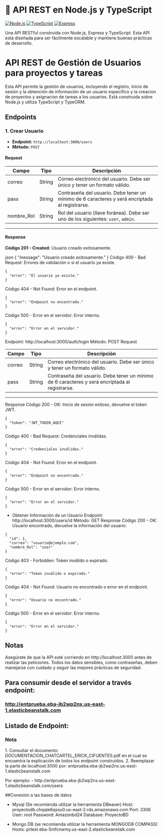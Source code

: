 # 🚀 API REST en Node.js y TypeScript

[![Node.js](https://img.shields.io/badge/Node.js-v16+-green.svg)](https://nodejs.org/) [![TypeScript](https://img.shields.io/badge/TypeScript-v4.7-blue.svg)](https://www.typescriptlang.org/) [![Express](https://img.shields.io/badge/Express-v4.18.1-black.svg)](https://expressjs.com/)

Una API RESTful construida con Node.js, Express y TypeScript. Esta API está diseñada para ser fácilmente escalable y mantiene buenas prácticas de desarrollo.



# API REST de Gestión de Usuarios para proyectos y tareas

Esta API permite la gestión de usuarios, incluyendo el registro, inicio de sesión y la obtención de información de un usuario específico y la creacion de proyectos y asignacion de tareas a los usuarios. Está construida sobre Node.js y utiliza TypeScript y TypeORM.

## Endpoints

### 1. Crear Usuario

- **Endpoint:** `http://localhost:3000/users`
- **Método:** `POST`

#### Request

| Campo       | Tipo   | Descripción                                                                                              |
|-------------|--------|----------------------------------------------------------------------------------------------------------|
| correo      | String | Correo electrónico del usuario. Debe ser único y tener un formato válido.                               |
| pass        | String | Contraseña del usuario. Debe tener un mínimo de 6 caracteres y será encriptada al registrarse.           |
| nombre_Rol  | String | Rol del usuario (llave foránea). Debe ser uno de los siguientes: `user`, `admin`.                       |
----------------------------------------------------------------------------------------------------------------------------------

#### Response

**Código 201 - Created:** Usuario creado exitosamente.
  
json
  {
    "message": "Usuario creado exitosamente."
  }
Código 400 - Bad Request: Errores de validación o si el usuario ya existe.
~~~~
{
  "error": "El usuario ya existe."
}
~~~~
Código 404 - Not Found: Error en el endpoint.
~~~~
{
  "error": "Endpoint no encontrado."
}
~~~~
Código 500 - Error en el servidor: Error interno.
~~~~
{
  "error": "Error en el servidor."
}
~~~~
Endpoint: http://localhost:3000/auth/login
Método: POST
Request

| Campo       | Tipo   | Descripción                                                                                              |
|-------------|--------|----------------------------------------------------------------------------------------------------------|
| correo      | String | Correo electrónico del usuario. Debe ser único y tener un formato válido.                               |
| pass        | String | Contraseña del usuario. Debe tener un mínimo de 6 caracteres y será encriptada al registrarse.           |
----------------------------------------------------------------------------------------------------------------------------------

Response
Código 200 - OK: Inicio de sesión exitoso, devuelve el token JWT.
~~~~
{
  "token": "JWT_TOKEN_AQUI"
}
~~~~
Código 400 - Bad Request: Credenciales inválidas.
~~~~
{
  "error": "Credenciales inválidas."
}
~~~~
Código 404 - Not Found: Error en el endpoint.
~~~~
{
  "error": "Endpoint no encontrado."
}
~~~~
Código 500 - Error en el servidor: Error interno.
~~~~
{
  "error": "Error en el servidor."
}
~~~~
*  Obtener Información de un Usuario
Endpoint: http://localhost:3000/users/id
Método: GET
Response
Código 200 - OK: Usuario encontrado, devuelve la información del usuario.
~~~~
{
  "id": 1,
  "correo": "usuario@ejemplo.com",
  "nombre_Rol": "user"
}
~~~~
Código 403 - Forbidden: Token inválido o expirado.
~~~~
{
  "error": "Token inválido o expirado."
}
~~~~
Código 404 - Not Found: Usuario no encontrado o error en el endpoint.
~~~~
{
  "error": "Usuario no encontrado."
}
~~~~
Código 500 - Error en el servidor: Error interno.
~~~~
{
  "error": "Error en el servidor."
}
~~~~

## Notas

Asegúrate de que la API esté corriendo en http://localhost:3000 antes de realizar las peticiones.
Todos los datos sensibles, como contraseñas, deben manejarse con cuidado y seguir las mejores prácticas de seguridad.







## Para consumir desde el servidor a través endpoint:

### http://entprueba.eba-jb2wp2nx.us-east-1.elasticbeanstalk.com

## Listado de Endpoint:

### Nota 

<p>
  1. Consultar el documento: DOCUMENTACION_CHATCARTEL_ERICK_CIFUENTES.pdf en el cual se encuentra la explicación de todos los endpoint construidos. 
  2. Reemplazar la parte de localhost:3000 por: entprueba.eba-jb2wp2nx.us-east-1.elasticbeanstalk.com
</p>
Por ejemplo:
-  http://entprueba.eba-jb2wp2nx.us-east-1.elasticbeanstalk.com/users

##Conexión a las bases de datos 
-  Mysql (Se recomienda utilizar la herramienta DBeaver)
Host: proyectodb.chqqie6qssu0.us-east-2.rds.amazonaws.com
Port: 3306
User: root
Password: Amazonbd24
Database: ProyectoBD

-  Mongo DB (se recomienda utilizar la herramienta MONGODB COMPASS)
Hosts: prtest.eba-5mfcnwmy.us-east-2.elasticbeanstalk.com








